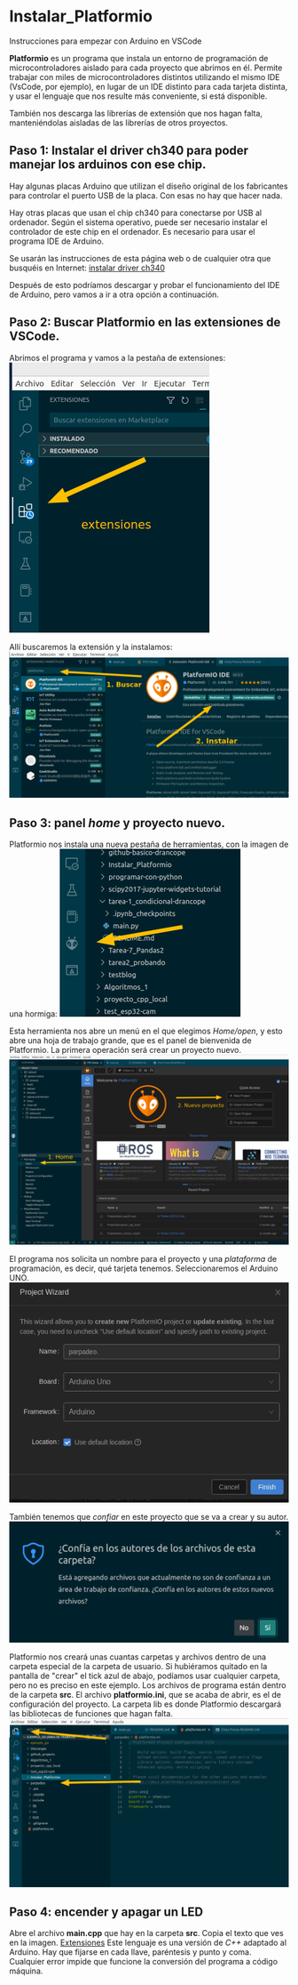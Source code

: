 # Instalar_Platformio
Instrucciones para empezar con Arduino en VSCode

**Platformio** es un programa que instala un entorno de programación de microcontroladores aislado para cada proyecto que abrimos en él. Permite trabajar con miles de microcontroladores distintos utilizando el mismo IDE (VsCode, por ejemplo), en lugar de un IDE distinto para cada tarjeta distinta, y usar el lenguaje que nos resulte más conveniente, si está disponible. 

También nos descarga las librerías de extensión que nos hagan falta, manteniéndolas aisladas de las librerías de otros proyectos.

## Paso 1: Instalar el driver ch340 para poder manejar los arduinos con ese chip.
Hay algunas placas Arduino que utilizan el diseño original de los fabricantes para controlar el puerto USB de la placa. Con esas no hay que hacer nada.

Hay otras placas que usan el chip ch340 para conectarse por USB al ordenador. Según el sistema operativo, puede ser necesario instalar el controlador de este chip en el ordenador. Es necesario para usar el programa IDE de Arduino.

Se usarán las instrucciones de esta página web o de cualquier otra que busquéis en Internet:
[instalar driver ch340](https://programmerclick.com/article/87861702877/)

Después de esto podríamos descargar y probar el funcionamiento del IDE de Arduino, pero vamos a ir a otra opción a continuación.

## Paso 2: Buscar Platformio en las extensiones de VSCode.
Abrimos el programa y vamos a la pestaña de extensiones:
![Extensiones](imagenes/extensiones.png)

Allí buscaremos la extensión y la instalamos:
![Extensiones](imagenes/instalar.png)

## Paso 3: panel *home* y proyecto nuevo.
Platformio nos instala una nueva pestaña de herramientas, con la imagen de una hormiga:
![Extensiones](imagenes/icono.png)

Esta herramienta nos abre un menú en el que elegimos *Home/open*, y esto abre una hoja de trabajo grande, que es el panel de bienvenida de Platformio. La primera operación será crear un proyecto nuevo.
![Extensiones](imagenes/home.png)

El programa nos solicita un nombre para el proyecto y una *plataforma* de programación, es decir, qué tarjeta tenemos. Seleccionaremos el Arduino UNO.
![Extensiones](imagenes/proyectonuevo.png)

También tenemos que *confiar* en este proyecto que se va a crear y su autor.
![Extensiones](imagenes/confia.png)

Platformio nos creará unas cuantas carpetas y archivos dentro de una carpeta especial de la carpeta de usuario. Si hubiéramos quitado en la pantalla de "crear" el tick azul de abajo, podíamos usar cualquier carpeta, pero no es preciso en este ejemplo. Los archivos de programa están dentro de la carpeta **src**. El archivo **platformio.ini**, que se acaba de abrir, es el de configuración del proyecto. La carpeta lib es donde Platformio descargará las bibliotecas de funciones que hagan falta.
![Extensiones](imagenes/archivos.png)

## Paso 4: encender y apagar un LED
Abre el archivo **main.cpp** que hay en la carpeta **src**. Copia el texto que ves en la imagen.
[Extensiones](imagenes/programa.png)
Este lenguaje es una versión de *C++* adaptado al Arduino. Hay que fijarse en cada llave, paréntesis y punto y coma. Cualquier error impide que funcione la conversión del programa a código máquina.
